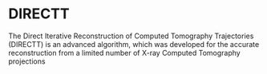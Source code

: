 # DIRECTT
The Direct Iterative Reconstruction of Computed Tomography Trajectories (DIRECTT) is an advanced algorithm, which was developed for the accurate reconstruction from a limited number of X-ray Computed Tomography projections
